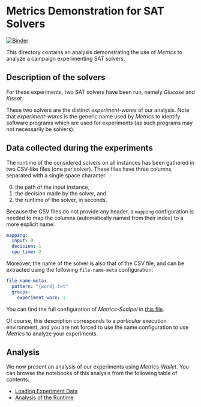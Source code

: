 # Metrics Demonstration for SAT Solvers

[![Binder](https://mybinder.org/badge_logo.svg)](https://mybinder.org/v2/gh/crillab/metrics-examples/HEAD?labpath=sat-solvers)

This directory contains an analysis demonstrating the use of *Metrics* to
analyze a campaign experimenting SAT solvers.

## Description of the solvers

For these experiments, two SAT solvers have been run, namely *Glucose* and
*Kissat*.

These two solvers are the distinct *experiment-wares* of our analysis.
Note that *experiment-wares* is the generic name used by *Metrics* to
identify software programs which are used for experiments (as such programs
may not necessarily be solvers).

## Data collected during the experiments

The runtime of the considered solvers on all instances has been gathered in two
CSV-like files (one per solver).
These files have three columns, separated with a single space character ` `:

0. the path of the input instance,
1. the decision made by the solver, and
2. the runtime of the solver, in seconds.

Because the CSV files do not provide any header, a `mapping` configuration is
needed to map the columns (automatically named from their index) to a more
explicit name:

```yaml
mapping:
  input: 0
  decision: 1
  cpu_time: 2
```

Moreover, the name of the solver is also that of the CSV file, and can be
extracted using the following `file-name-meta` configuration:

```yaml
file-name-meta:
  pattern: "{word}.txt"
  groups:
    experiment_ware: 1
```

You can find the full configuration of *Metrics-Scalpel* in
[this file](config/metrics_scalpel.yml).

Of course, this description corresponds to a *particular* execution environment,
and you are not forced to use the same configuration to use *Metrics* to analyze
your experiments.

## Analysis

We now present an analysis of our experiments using *Metrics-Wallet*.
You can browse the notebooks of this analysis from the following table of
contents:

+ [Loading Experiment Data](load_experiments.ipynb)
+ [Analysis of the Runtime](runtime_analysis.ipynb)
